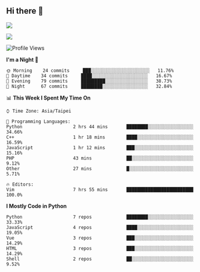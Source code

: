 ## Hi there 👋

![](https://github-readme-stats.vercel.app/api?username=CSY54&theme=nord&show_icons=true)

![](https://github-readme-stats.vercel.app/api/top-langs/?username=CSY54&theme=nord&layout=compact&card_width=445)

<!--START_SECTION:waka-->
![Profile Views](http://img.shields.io/badge/Profile%20Views-2-blue)

**I'm a Night 🦉** 

```text
🌞 Morning    24 commits     ███░░░░░░░░░░░░░░░░░░░░░░   11.76% 
🌆 Daytime    34 commits     ████░░░░░░░░░░░░░░░░░░░░░   16.67% 
🌃 Evening    79 commits     █████████░░░░░░░░░░░░░░░░   38.73% 
🌙 Night      67 commits     ████████░░░░░░░░░░░░░░░░░   32.84%

```


📊 **This Week I Spent My Time On** 

```text
⌚︎ Time Zone: Asia/Taipei

💬 Programming Languages: 
Python                   2 hrs 44 mins       ████████░░░░░░░░░░░░░░░░░   34.66% 
C++                      1 hr 18 mins        ████░░░░░░░░░░░░░░░░░░░░░   16.59% 
JavaScript               1 hr 12 mins        ███░░░░░░░░░░░░░░░░░░░░░░   15.16% 
PHP                      43 mins             ██░░░░░░░░░░░░░░░░░░░░░░░   9.12% 
Other                    27 mins             █░░░░░░░░░░░░░░░░░░░░░░░░   5.71%

🔥 Editors: 
Vim                      7 hrs 55 mins       █████████████████████████   100.0%

```

**I Mostly Code in Python** 

```text
Python                   7 repos             ████████░░░░░░░░░░░░░░░░░   33.33% 
JavaScript               4 repos             ████░░░░░░░░░░░░░░░░░░░░░   19.05% 
Vue                      3 repos             ███░░░░░░░░░░░░░░░░░░░░░░   14.29% 
HTML                     3 repos             ███░░░░░░░░░░░░░░░░░░░░░░   14.29% 
Shell                    2 repos             ██░░░░░░░░░░░░░░░░░░░░░░░   9.52%

```



<!--END_SECTION:waka-->

<!--
**CSY54/CSY54** is a ✨ _special_ ✨ repository because its `README.md` (this file) appears on your GitHub profile.

Here are some ideas to get you started:

- 🔭 I’m currently working on ...
- 🌱 I’m currently learning ...
- 👯 I’m looking to collaborate on ...
- 🤔 I’m looking for help with ...
- 💬 Ask me about ...
- 📫 How to reach me: ...
- 😄 Pronouns: ...
- ⚡ Fun fact: ...
-->
